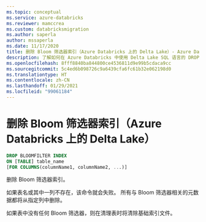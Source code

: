 ```yaml
---
ms.topic: conceptual
ms.service: azure-databricks
ms.reviewer: mamccrea
ms.custom: databricksmigration
ms.author: saperla
author: mssaperla
ms.date: 11/17/2020
title: 删除 Bloom 筛选器索引（Azure Databricks 上的 Delta Lake）- Azure Databricks
description: 了解如何在 Azure Databricks 中使用 Delta Lake SQL 语言的 DROP BLOOMFILTER INDEX 语法。
ms.openlocfilehash: 8fff8840ba844800ce4536811d9e99b5cdaca9cc
ms.sourcegitcommit: 5c4ed6b098726c9a6439cfa6fc61b32e062198d0
ms.translationtype: HT
ms.contentlocale: zh-CN
ms.lasthandoff: 01/29/2021
ms.locfileid: "99061184"
---
```

# <a name="drop-bloom-filter-index-delta-lake-on-azure-databricks"></a>删除 Bloom 筛选器索引（Azure Databricks 上的 Delta Lake）

```sql
DROP BLOOMFILTER INDEX
ON [TABLE] table_name
[FOR COLUMNS(columnName1, columnName2, ...)]
```

删除 Bloom 筛选器索引。

如果表名或其中一列不存在，该命令就会失败。 所有与 Bloom 筛选器相关的元数据都将从指定列中删除。

如果表中没有任何 Bloom 筛选器，则在清理表时将清除基础索引文件。